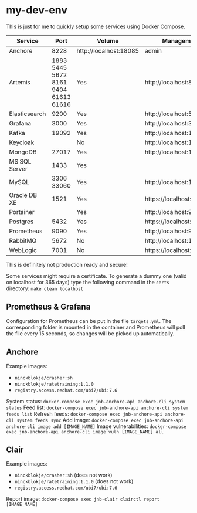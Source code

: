 # my-dev-env

This is just for me to quickly setup some services using Docker Compose.

| Service | Port | Volume | Management URL | Username | Password |
|-|-|-|-|-|-|
| Anchore | 8228 | http://localhost:18085 | admin | Dummy_123 |
| Artemis | 1883 5445 5672 8161 9404 61613 61616 | Yes | http://localhost:8161 | admin | Dummy_123 |
| Elasticsearch | 9200 | Yes | http://localhost:5601 | | |
| Grafana | 3000 | Yes | http://localhost:3000 | admin | Dummy_123 |
| Kafka | 19092 | Yes | http://localhost:18084 | | |
| Keycloak | | No | http://localhost:18444 | admin | Dummy_123 |
| MongoDB | 27017 | Yes | http://localhost:18083 | root | Dummy_123 |
| MS SQL Server | 1433 | Yes |  | sa | Dummy_123 |
| MySQL | 3306 33060 | Yes | http://localhost:18082 | root | Dummy_123 |
| Oracle DB XE | 1521 | Yes | https://localhost:15502/em | sys / system | Dummy_123 |
| Portainer | | Yes | http://localhost:9000 | admin | Dummy_123 |
| Postgres | 5432 | Yes | https://localhost:18443 | admin@localhost | Dummy_123 |
| Prometheus | 9090 | Yes | http://localhost:9090 | | |
| RabbitMQ | 5672 | No | http://localhost:15672 | admin | Dummy_123 |
| WebLogic | 7001 | No | https://localhost:9002/console | weblogic | Dummy_123 |

This is definitely not production ready and secure!

Some services might require a certificate. To generate a dummy one (valid on localhost for 365 days) type the following command in the `certs` directory: `make clean localhost`

## Prometheus & Grafana

Configuration for Prometheus can be put in the file `targets.yml`. The corresponding folder is mounted in the container and Prometheus will poll the file every 15 seconds, so changes will be picked up automatically.

## Anchore

Example images:
- `ninckblokje/crasher:sh`
- `ninckblokje/ratetraining:1.1.0`
- `registry.access.redhat.com/ubi7/ubi:7.6`

System status: `docker-compose exec jnb-anchore-api anchore-cli system status`
Feed list: `docker-compose exec jnb-anchore-api anchore-cli system feeds list`
Refresh feeds: `docker-compose exec jnb-anchore-api anchore-cli system feeds sync`
Add image: `docker-compose exec jnb-anchore-api anchore-cli image add [IMAGE_NAME]`
Image vulnerabilities: `docker-compose exec jnb-anchore-api anchore-cli image vuln [IMAGE_NAME] all`

## Clair

Example images:
- `ninckblokje/crasher:sh` (does not work)
- `ninckblokje/ratetraining:1.1.0` (does not work)
- `registry.access.redhat.com/ubi7/ubi:7.6`

Report image: `docker-compose exec jnb-clair clairctl report [IMAGE_NAME]`
